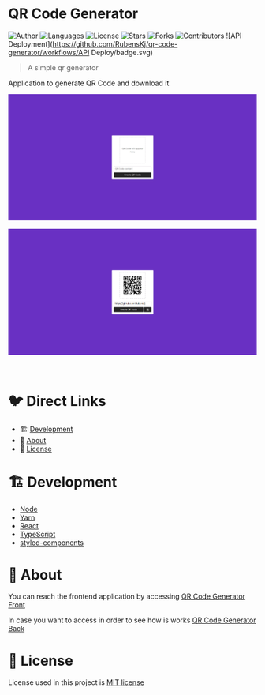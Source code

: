 # QR Code Generator

[![Author](https://img.shields.io/badge/author-RubensKj-00cc74?style=flat-square)](https://github.com/RubensKj)
[![Languages](https://img.shields.io/github/languages/count/RubensKj/qr-code-generator?color=00cc74&style=flat-square)](#)
[![License](https://img.shields.io/github/license/RubensKj/qr-code-generator?color=00cc74&style=flat-square)](https://github.com/RubensKj/qr-code-generator/blob/master/LICENSE)
[![Stars](https://img.shields.io/github/stars/RubensKj/qr-code-generator?color=00cc74&style=flat-square)](https://github.com/RubensKj/qr-code-generator/stargazers)
[![Forks](https://img.shields.io/github/forks/RubensKj/qr-code-generator?color=00cc74&style=flat-square)](https://github.com/RubensKj/qr-code-generator/network/members)
[![Contributors](https://img.shields.io/github/contributors/RubensKj/qr-code-generator?color=00cc74&style=flat-square)](https://github.com/RubensKj/qr-code-generator/graphs/contributors)
![API Deployment](https://github.com/RubensKj/qr-code-generator/workflows/API Deploy/badge.svg)


> A simple qr generator

<p>Application to generate QR Code and download it</p>

<p align="left"><img src="https://raw.githubusercontent.com/RubensKj/qr-code-generator/master/.github/ui_qrcode_generator.png"/></p>
<p align="left"><img src="https://raw.githubusercontent.com/RubensKj/qr-code-generator/master/.github/ui_qrcode_generator_with_qrcode.png"/></p>
<br/>

# 🐦 Direct Links
 * 🏗 [Development](#building_construction-Development)
 * 🚀 [About](#rocket-about)
 * 📕 [License](#closed_book-license)


# :building_construction: Development

- [Node](https://nodejs.org/en/)
- [Yarn](https://yarnpkg.com/)
- [React](https://reactjs.org/)
- [TypeScript](https://www.typescriptlang.org/)
- [styled-components](https://styled-components.com/)

# :rocket: About

You can reach the frontend application by accessing [QR Code Generator Front](https://qr-code-generator.rubenskj.vercel.app/)

In case you want to access in order to see how is works [QR Code Generator Back](https://gr-code-generator-api.herokuapp.com/)

# :closed_book: License

License used in this project is [MIT license](https://github.com/RubensKj/qr-code-generator/blob/master/LICENSE)
